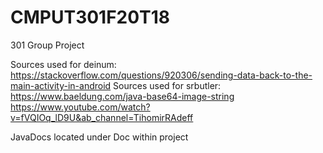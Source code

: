 # CMPUT301F20T18
301 Group Project




Sources used for deinum:
https://stackoverflow.com/questions/920306/sending-data-back-to-the-main-activity-in-android
Sources used for srbutler:
https://www.baeldung.com/java-base64-image-string
https://www.youtube.com/watch?v=fVQIOq_lD9U&ab_channel=TihomirRAdeff

JavaDocs located under Doc within project

